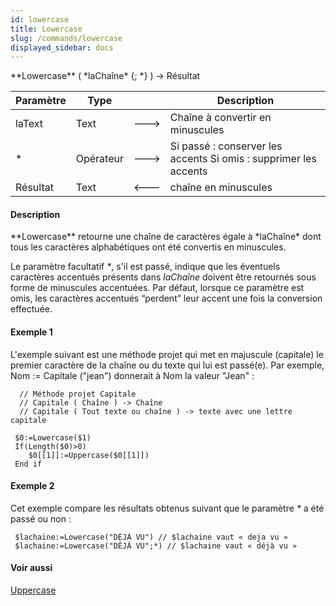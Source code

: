 ```yaml
---
id: lowercase
title: Lowercase
slug: /commands/lowercase
displayed_sidebar: docs
---
```


<!--REF #_command_.Lowercase.Syntax-->**Lowercase** ( *laChaîne* {; *} ) -> Résultat<!-- END REF-->
<!--REF #_command_.Lowercase.Params-->
| Paramètre | Type |  | Description |
| --- | --- | --- | --- |
| laText | Text | &#x1F852; | Chaîne à convertir en minuscules |
| * | Opérateur | &#x1F852; | Si passé : conserver les accents Si omis : supprimer les accents |
| Résultat | Text | &#x1F850; | chaîne en minuscules |

<!-- END REF-->

#### Description 

<!--REF #_command_.Lowercase.Summary-->**Lowercase** retourne une chaîne de caractères égale à *laChaîne* dont tous les caractères alphabétiques ont été convertis en minuscules.<!-- END REF-->

Le paramètre facultatif *\**, s'il est passé, indique que les éventuels caractères accentués présents dans *laChaîne* doivent être retournés sous forme de minuscules accentuées. Par défaut, lorsque ce paramètre est omis, les caractères accentués “perdent” leur accent une fois la conversion effectuée. 

#### Exemple 1 

L'exemple suivant est une méthode projet qui met en majuscule (capitale) le premier caractère de la chaîne ou du texte qui lui est passé(e). Par exemple, Nom := Capitale ("jean") donnerait à Nom la valeur "Jean" :

```4d
  // Méthode projet Capitale
  // Capitale ( Chaîne ) -> Chaîne
  // Capitale ( Tout texte ou chaîne ) -> texte avec une lettre capitale
 
 $0:=Lowercase($1)
 If(Length($0)>0)
    $0[[1]]:=Uppercase($0[[1]])
 End if
```

#### Exemple 2 

Cet exemple compare les résultats obtenus suivant que le paramètre *\** a été passé ou non :

```4d
 $lachaine:=Lowercase("DÉJÀ VU") // $lachaine vaut « deja vu »
 $lachaine:=Lowercase("DÉJÀ VU";*) // $lachaine vaut « déjà vu »
```

#### Voir aussi 

[Uppercase](uppercase.md)  